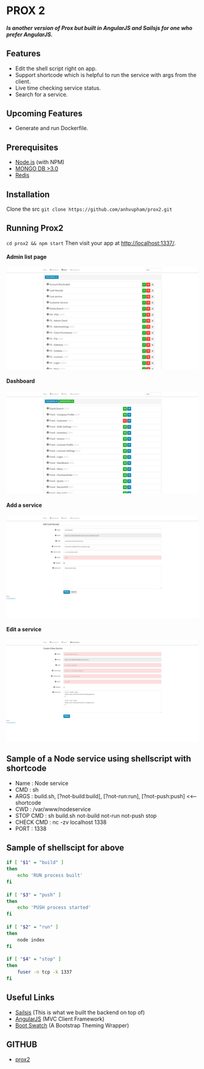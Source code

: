
# PROX 2
##### Is another version of Prox but built in AngularJS and Sailsjs for one who prefer AngularJS.

## Features
* Edit the shell script right on app.
* Support shortcode which is helpful to run the service with args from the client.
* Live time checking service status.
* Search for a service.

## Upcoming Features
* Generate and run Dockerfile.

## Prerequisites
* [Node.js](http://nodejs.org/) (with NPM)
* [MONGO DB >3.0](http://www.mongodb.org/)
* [Redis](http://www.redis.io/)

## Installation 
Clone the src
`git clone https://github.com/anhvupham/prox2.git`

## Running Prox2
`cd prox2 && npm start`
Then visit your app at [http://localhost:1337/](http://localhost:1337/).

#### Admin list page
![Client Application](/screenshot/proxapp.png?raw=true "Admin list page")
#### Dashboard
![Client Application](/screenshot/proxapp1.png?raw=true "Dashboard")
#### Add a service
![Client Application](/screenshot/proxapp2.png?raw=true "Add a service")
#### Edit a service
![Client Application](/screenshot/proxapp3.png?raw=true "Edit a service")

## Sample of a Node service using shellscript with shortcode
* Name : Node service
* CMD : sh
* ARGS : build.sh, [?not-build:build], [?not-run:run], [?not-push:push] <<-- shortcode
* CWD : /var/www/nodeservice
* STOP CMD : sh build.sh not-build not-run not-push stop
* CHECK CMD : nc -zv localhost 1338 
* PORT : 1338

## Sample of shellscipt for above
```sh
if [ "$1" = "build" ]
then
    echo 'RUN process built'
fi

if [ "$3" = "push" ]
then
    echo 'PUSH process started'
fi

if [ "$2" = "run" ]
then
    node index
fi

if [ "$4" = "stop" ]
then
    fuser -n tcp -k 1337
fi
```

## Useful Links
* [Sailsjs](http://sailsjs.org/) (This is what we built the backend on top of)
* [AngularJS](https://angularjs.org/) (MVC Client Framework)
* [Boot Swatch](http://bootswatch.com/) (A Bootstrap Theming Wrapper)

## GITHUB
* [prox2](https://github.com/anhvupham/prox2) 
